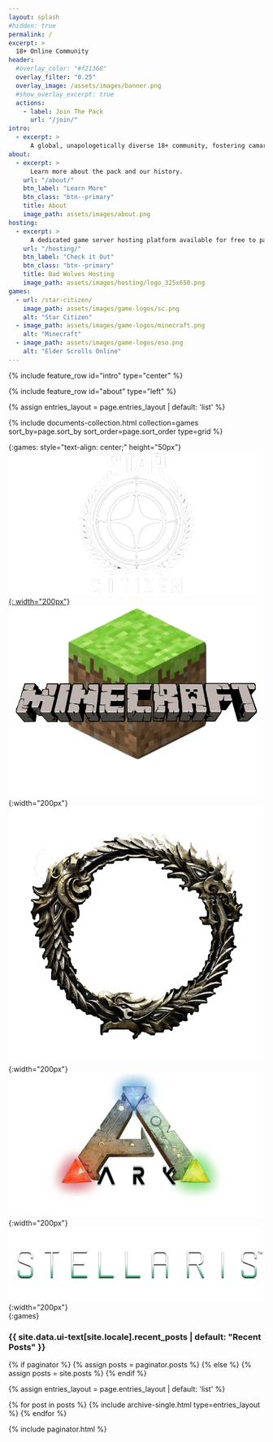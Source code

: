 ```yaml
---
layout: splash
#hidden: true
permalink: /
excerpt: >
  18+ Online Community
header:
  #overlay_color: "#f21368"
  overlay_filter: "0.25"
  overlay_image: /assets/images/banner.png
  #show_overlay_excerpt: true
  actions:
    - label: Join The Pack
      url: "/join/"
intro:
  - excerpt: >
      A global, unapologetically diverse 18+ community, fostering camaraderie across various games. Rabies delivered daily.
about:
  - excerpt: >
      Learn more about the pack and our history.
    url: "/about/"
    btn_label: "Learn More"
    btn_class: "btn--primary"
    title: About
    image_path: assets/images/about.png
hosting:
  - excerpt: >
      A dedicated game server hosting platform available for free to pack members.
    url: "/hosting/"
    btn_label: "Check it Out"
    btn_class: "btn--primary"
    title: Bad Wolves Hosting
    image_path: assets/images/hosting/logo_325x650.png
games:
  - url: /star-citizen/
    image_path: assets/images/game-logos/sc.png
    alt: "Star Citizen"
  - image_path: assets/images/game-logos/minecraft.png
    alt: "Minecraft"
  - image_path: assets/images/game-logos/eso.png
    alt: "Elder Scrolls Online"
---
```


{% include feature_row id="intro" type="center" %}

{% include feature_row id="about" type="left" %}

<!-- {% include feature_row id="hosting" type="right" %} -->

<!-- {% include gallery id="games" layout="third" %} -->

{% assign entries_layout = page.entries_layout | default: 'list' %}
<div class="entries-{{ entries_layout }}">
  {% include documents-collection.html collection=games sort_by=page.sort_by sort_order=page.sort_order type=grid %}
</div>

{:games: style="text-align: center;" height="50px"}
[![Star Citizen](/assets/images/game-logos/sc.png "Star Citizen"){: width="200px"}](/star-citizen/)
![Minecraft](/assets/images/game-logos/minecraft.png "Minecraft"){:width="200px"}
![Elder Scrolls Online](/assets/images/game-logos/eso.png "Elder Scrolls Online"){:width="200px"}
![Ark](/assets/images/game-logos/ark.png "Ark"){:width="200px"}
![Stellaris](/assets/images/game-logos/stellaris.png "Stellaris"){:width="200px"}
<br/>
{:games}

<h3 class="archive__subtitle">{{ site.data.ui-text[site.locale].recent_posts | default: "Recent Posts" }}</h3>

{% if paginator %}
  {% assign posts = paginator.posts %}
{% else %}
  {% assign posts = site.posts %}
{% endif %}

{% assign entries_layout = page.entries_layout | default: 'list' %}
<div class="entries-{{ entries_layout }}">
  {% for post in posts %}
    {% include archive-single.html type=entries_layout %}
  {% endfor %}
</div>

{% include paginator.html %}
